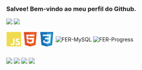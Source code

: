 ### Salvee! Bem-vindo ao meu perfil do Github.
<div>
  <img height="180em" src="https://github-readme-stats.vercel.app/api?username=fernandocoelhodev&show_icons=true&theme=tokyonight" />
  <img height="180em" src="https://github-readme-stats.vercel.app/api/top-langs/?username=fernandocoelhodev&show_icons=true&theme=tokyonight&layout=compact" />
</div>

<div style="display: inline_block"><br>
  <img align="center" alt="FER-JS" height="40" width="40" src="https://raw.githubusercontent.com/devicons/devicon/master/icons/javascript/javascript-plain.svg">
  <img align="center" alt="FER-HTML" height="40" width="40" src="https://raw.githubusercontent.com/devicons/devicon/master/icons/html5/html5-original.svg">
  <img align="center" alt="FER-CSS" height="40" width="40" src="https://raw.githubusercontent.com/devicons/devicon/master/icons/css3/css3-original.svg">
  <img align="center" alt="FER-MySQL" height="40" width="40" src="https://cdn.jsdelivr.net/gh/devicons/devicon/icons/mysql/mysql-original-wordmark.svg">
  <img align="center" alt="FER-Progress" height="40" width="40" src="https://github.com/fernandocoelhodev/progress-icon/blob/main/progress-openedge.webp">
</div>

  
  ##
 
<div> 
  <a href="https://www.instagram.com/ferlxz_/" target="_blank"><img src="https://img.shields.io/badge/-Instagram-%23E4405F?style=for-the-badge&logo=instagram&logoColor=white" target="_blank"></a>
 	<a href="https://www.twitch.tv/fernandoxz_" target="_blank"><img src="https://img.shields.io/badge/Twitch-9146FF?style=for-the-badge&logo=twitch&logoColor=white" target="_blank"></a>
  <a href = "mailto:fernandodevcontato@gmail.com"><img src="https://img.shields.io/badge/-Gmail-%23333?style=for-the-badge&logo=gmail&logoColor=white" target="_blank"></a>
  <a href="https://www.linkedin.com/in/fernandocoelhodev/" target="_blank"><img src="https://img.shields.io/badge/-LinkedIn-%230077B5?style=for-the-badge&logo=linkedin&logoColor=white" target="_blank"></a> 
</div>
